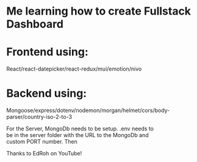 # Me learning how to create Fullstack Dashboard

# Frontend using:

React/react-datepicker/react-redux/mui/emotion/nivo

# Backend using:

Mongoose/express/dotenv/nodemon/morgan/helmet/cors/body-parser/country-iso-2-to-3

For the Server, MongoDb needs to be setup. .env needs to  
be in the server folder with the URL to the MongoDb and  
custom PORT number. Then

Thanks to EdRoh on YouTube!
